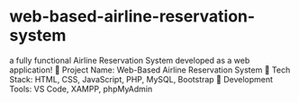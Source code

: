 # web-based-airline-reservation-system
a fully functional Airline Reservation System developed as a web application!  🔹 Project Name: Web-Based Airline Reservation System 🔹 Tech Stack: HTML, CSS, JavaScript, PHP, MySQL, Bootstrap 🔹 Development Tools: VS Code, XAMPP, phpMyAdmin
